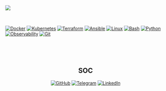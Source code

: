 <img src="https://github.com/user-attachments/assets/5164e731-4662-4f59-87d7-4619cc3f98ab" align="center">
<br><br><br>

[![Docker](https://img.shields.io/badge/Docker-black?style=for-the-badge&logo=docker&logoColor=white&color=000000)](https://hub.docker.com/)
[![Kubernetes](https://img.shields.io/badge/Kubernetes-black?style=for-the-badge&logo=kubernetes&logoColor=white&color=000000)](https://kubernetes.io/)
[![Terraform](https://img.shields.io/badge/Terraform-black?style=for-the-badge&logo=terraform&logoColor=white&color=000000)](https://www.terraform.io/)
[![Ansible](https://img.shields.io/badge/Ansible-black?style=for-the-badge&logo=ansible&logoColor=white&color=000000)](https://www.ansible.com/)
[![Linux](https://img.shields.io/badge/Linux-black?style=for-the-badge&logo=linux&logoColor=white&color=000000)](https://www.kernel.org/)
[![Bash](https://img.shields.io/badge/Bash-black?style=for-the-badge&logo=gnu-bash&logoColor=white&color=000000)](https://www.gnu.org/software/bash/)
[![Python](https://img.shields.io/badge/Python-black?style=for-the-badge&logo=python&logoColor=white&color=000000)](https://www.python.org/)
[![Observability](https://img.shields.io/badge/Observability-black?style=for-the-badge&logo=prometheus&logoColor=white&color=000000)](https://prometheus.io/)
[![Git](https://img.shields.io/badge/Git-black?style=for-the-badge&logo=git&logoColor=white&color=000000)](https://git-scm.com/)

<br><br><br>
<h2 align="center">SOC</h2>
<p align="center">
<a href="https://github.com/DaemonKami08"><img src="https://img.shields.io/badge/GitHub-@DaemonKami08-000000?style=flat-square&logo=github&logoColor=white" alt="GitHub"></a>
<a href="https://t.me/FranDzzzzz"><img src="https://img.shields.io/badge/Telegram-@FranDzzzzz-000000?style=flat-square&logo=telegram&logoColor=white" alt="Telegram"></a>
<a href="https://www.linkedin.com/in/USERNAME"><img src="https://img.shields.io/badge/LinkedIn-USERNAME-000000?style=flat-square&logo=linkedin&logoColor=white" alt="LinkedIn"></a>
</p>
